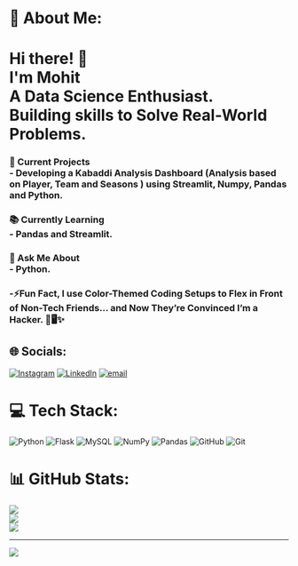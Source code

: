 # 💫 About Me:
# Hi there! 👋 <br>  I'm Mohit <br>A Data Science Enthusiast.<br> Building skills to Solve Real-World Problems.<br>
### **🌱 Current Projects**  <br>- Developing a Kabaddi Analysis Dashboard (Analysis based on Player, Team and Seasons ) using **Streamlit**, **Numpy**, **Pandas** and **Python**.<br>
### **📚 Currently Learning**  <br>- **Pandas** and **Streamlit**.<br>
### **💬 Ask Me About**  <br>- **Python**.<br>
### **-⚡Fun Fact**, I use Color-Themed Coding Setups to Flex in Front of Non-Tech Friends… and Now They’re Convinced I’m a Hacker. 🥷🖥️✨  


## 🌐 Socials:
[![Instagram](https://img.shields.io/badge/Instagram-%23E4405F.svg?logo=Instagram&logoColor=white)](https://instagram.com/mohit_no_17) [![LinkedIn](https://img.shields.io/badge/LinkedIn-%230077B5.svg?logo=linkedin&logoColor=white)](https://linkedin.com/in/mohit8350) [![email](https://img.shields.io/badge/Email-D14836?logo=gmail&logoColor=white)](mailto:mohitsharmakamail@gmail.com) 

# 💻 Tech Stack:
![Python](https://img.shields.io/badge/python-3670A0?style=for-the-badge&logo=python&logoColor=ffdd54) ![Flask](https://img.shields.io/badge/flask-%23000.svg?style=for-the-badge&logo=flask&logoColor=white) ![MySQL](https://img.shields.io/badge/mysql-4479A1.svg?style=for-the-badge&logo=mysql&logoColor=white) ![NumPy](https://img.shields.io/badge/numpy-%23013243.svg?style=for-the-badge&logo=numpy&logoColor=white) ![Pandas](https://img.shields.io/badge/pandas-%23150458.svg?style=for-the-badge&logo=pandas&logoColor=white) ![GitHub](https://img.shields.io/badge/github-%23121011.svg?style=for-the-badge&logo=github&logoColor=white) ![Git](https://img.shields.io/badge/git-%23F05033.svg?style=for-the-badge&logo=git&logoColor=white)
# 📊 GitHub Stats:
![](https://github-readme-stats.vercel.app/api?username=mohit8350&theme=tokyonight&hide_border=false&include_all_commits=false&count_private=false)<br/>
![](https://github-readme-streak-stats.herokuapp.com/?user=mohit8350&theme=tokyonight&hide_border=false)<br/>
![](https://github-readme-stats.vercel.app/api/top-langs/?username=mohit8350&theme=tokyonight&hide_border=false&include_all_commits=false&count_private=false&layout=compact)

---
[![](https://visitcount.itsvg.in/api?id=mohit8350&icon=0&color=0)](https://visitcount.itsvg.in)

<!-- Proudly created with GPRM (  ) -->
